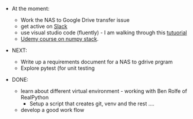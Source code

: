 
* At the moment: 
  * Work the NAS to Google Drive transfer issue
  * get active on [Slack](https://app.slack.com/client/TGVJELXRT/D01233TN77C/thread/CGY1X9MKM-1586635818.496300)
  * use visual studio code (fluently) - I am walking through this [tutuorial](https://code.visualstudio.com/docs/python/environments)
  * [Udemy course on numpy stack](https://www.udemy.com/course/deep-learning-prerequisites-the-numpy-stack-in-python/learn/lecture/8874838#overview). 
  
  

* NEXT:
  * Write up a requirements document for a NAS to gdrive prgram
  * Explore pytest (for unit testing
* DONE:
  * learn about different virtual environment - working with Ben Rolfe of RealPython
    * Setup a script that creates git, venv and the rest ....
  * develop a good work flow
